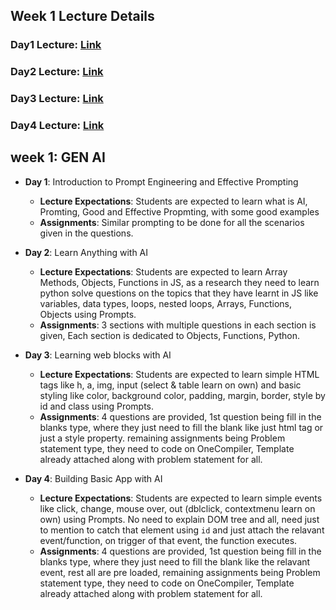 ## Week 1 Lecture Details

### Day1 Lecture: [Link](https://experience-admin.masaischool.com/lectures/detail/?id=85004)

### Day2 Lecture: [Link](https://experience-admin.masaischool.com/lectures/detail/?id=85005)

### Day3 Lecture: [Link](https://experience-admin.masaischool.com/lectures/detail/?id=85006)

### Day4 Lecture: [Link](https://experience-admin.masaischool.com/lectures/detail/?id=85205)

## week 1: GEN AI

- **Day 1**: Introduction to Prompt Engineering and Effective Prompting

  - **Lecture Expectations**: Students are expected to learn what is AI, Promting, Good and Effective Propmting, with some good examples
  - **Assignments**: Similar prompting to be done for all the scenarios given in the questions.

- **Day 2**: Learn Anything with AI

  - **Lecture Expectations**: Students are expected to learn Array Methods, Objects, Functions in JS, as a research they need to learn python solve questions on the topics that they have learnt in JS like variables, data types, loops, nested loops, Arrays, Functions, Objects using Prompts.
  - **Assignments**: 3 sections with multiple questions in each section is given, Each section is dedicated to Objects, Functions, Python.

- **Day 3**: Learning web blocks with AI

  - **Lecture Expectations**: Students are expected to learn simple HTML tags like h, a, img, input (select & table learn on own) and basic styling like color, background color, padding, margin, border, style by id and class using Prompts.
  - **Assignments**: 4 questions are provided, 1st question being fill in the blanks type, where they just need to fill the blank like just html tag or just a style property. remaining assignments being Problem statement type, they need to code on OneCompiler, Template already attached along with problem statement for all.

- **Day 4**: Building Basic App with AI
  - **Lecture Expectations**: Students are expected to learn simple events like click, change, mouse over, out (dblclick, contextmenu learn on own) using Prompts.
    No need to explain DOM tree and all, need just to mention to catch that element using `id` and just attach the relavant event/function, on trigger of that event, the function executes.
  - **Assignments**: 4 questions are provided, 1st question being fill in the blanks type, where they just need to fill the blank like the relavant event, rest all are pre loaded, remaining assignments being Problem statement type, they need to code on OneCompiler, Template already attached along with problem statement for all.
